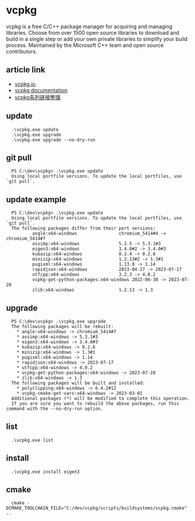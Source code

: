 # vcpkg

vcpkg is a free C/C++ package manager for acquiring and managing libraries. Choose from over 1500 open source libraries to download and build in a single step or add your own private libraries to simplify your build process. Maintained by the Microsoft C++ team and open source contributors.


## article link

- [vcpkg.io](https://vcpkg.io/en/).
- [vcpkg documentation](https://learn.microsoft.com/en-us/vcpkg/).
- [vcpkg系列链接整理](https://zhuanlan.zhihu.com/p/564608106/).

## update
```
  .\vcpkg.exe update
  .\vcpkg.exe upgrade
  .\vcpkg.exe upgrade --no-dry-run
```

## git pull
```
  PS C:\dev\vcpkg> .\vcpkg.exe update
  Using local portfile versions. To update the local portfiles, use `git pull`.
```
 
## update example
```
  PS C:\dev\vcpkg> .\vcpkg.exe update
  Using local portfile versions. To update the local portfiles, use `git pull`.
  The following packages differ from their port versions:
          angle:x64-windows                chromium_5414#4 -> chromium_5414#7
          assimp:x64-windows               5.2.5 -> 5.3.1#3
          eigen3:x64-windows               3.4.0#2 -> 3.4.0#3
          kubazip:x64-windows              0.2.4 -> 0.2.6
          minizip:x64-windows              1.2.13#2 -> 1.3#1
          pugixml:x64-windows              1.13.0 -> 1.14
          rapidjson:x64-windows            2023-04-27 -> 2023-07-17
          utfcpp:x64-windows               3.2.3 -> 4.0.2
          vcpkg-get-python-packages:x64-windows 2022-06-30 -> 2023-07-28
          zlib:x64-windows                 1.2.13 -> 1.3  
```

## upgrade
```
  PS C:\dev\vcpkg> .\vcpkg.exe upgrade
  The following packages will be rebuilt:
    * angle:x64-windows -> chromium_5414#7
    * assimp:x64-windows -> 5.3.1#3
    * eigen3:x64-windows -> 3.4.0#3
    * kubazip:x64-windows -> 0.2.6
    * minizip:x64-windows -> 1.3#1
    * pugixml:x64-windows -> 1.14
    * rapidjson:x64-windows -> 2023-07-17
    * utfcpp:x64-windows -> 4.0.2
    * vcpkg-get-python-packages:x64-windows -> 2023-07-28
    * zlib:x64-windows -> 1.3
  The following packages will be built and installed:
    * polyclipping:x64-windows -> 6.4.2#12
    * vcpkg-cmake-get-vars:x64-windows -> 2023-03-02
  Additional packages (*) will be modified to complete this operation.
  If you are sure you want to rebuild the above packages, run this command with the --no-dry-run option.		  
```
  
## list
```
  .\vcpkg.exe list  
```
  
## install
```
  .\vcpkg.exe install eigen3 
``` 

## cmake
```
  cmake -DCMAKE_TOOLCHAIN_FILE="C:/dev/vcpkg/scripts/buildsystems/vcpkg.cmake" ..  
```  